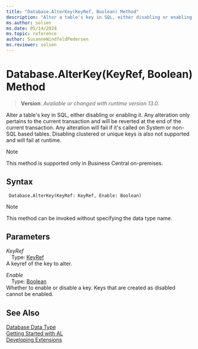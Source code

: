 ```yaml
---
title: "Database.AlterKey(KeyRef, Boolean) Method"
description: "Alter a table's key in SQL, either disabling or enabling it."
ms.author: solsen
ms.date: 05/14/2024
ms.topic: reference
author: SusanneWindfeldPedersen
ms.reviewer: solsen
---
```

[//]: # (START>DO_NOT_EDIT)
[//]: # (IMPORTANT:Do not edit any of the content between here and the END>DO_NOT_EDIT.)
[//]: # (Any modifications should be made in the .xml files in the ModernDev repo.)
# Database.AlterKey(KeyRef, Boolean) Method
> **Version**: _Available or changed with runtime version 13.0._

Alter a table's key in SQL, either disabling or enabling it. Any alteration only pertains to the current transaction and will be reverted at the end of the current transaction. Any alteration will fail if it's called on System or non-SQL based tables. Disabling clustered or unique keys is also not supported and will fail at runtime.

> [!NOTE]
> This method is supported only in Business Central on-premises.

## Syntax
```AL
 Database.AlterKey(KeyRef: KeyRef, Enable: Boolean)
```
> [!NOTE]
> This method can be invoked without specifying the data type name.
## Parameters
*KeyRef*  
&emsp;Type: [KeyRef](../keyref/keyref-data-type.md)  
A keyref of the key to alter.  

*Enable*  
&emsp;Type: [Boolean](../boolean/boolean-data-type.md)  
Whether to enable or disable a key. Keys that are created as disabled cannot be enabled.  



[//]: # (IMPORTANT: END>DO_NOT_EDIT)
## See Also
[Database Data Type](database-data-type.md)  
[Getting Started with AL](../../devenv-get-started.md)  
[Developing Extensions](../../devenv-dev-overview.md)